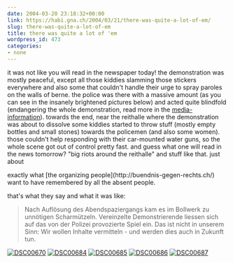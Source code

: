 ```yaml
---
date: 2004-03-20 23:18:32+00:00
link: https://habi.gna.ch/2004/03/21/there-was-quite-a-lot-of-em/
slug: there-was-quite-a-lot-of-em
title: there was quite a lot of 'em
wordpress_id: 473
categories:
- none
---
```


it was not like you will read in the newspaper today!
the demonstration was mostly peaceful, except all those kiddies slamming those stickers everywhere and also some that couldn't handle their urge to spray paroles on the walls of berne.
the police was there with a massive amount (as you can see in the insanely brightened pictures below) and acted quite blindfold (endangering the whole demonstration, read more in the [media-information](http://buendnis-gegen-rechts.ch/Agenda2.htm)). 
towards the end, near the reithalle where the demonstration was about to dissolve some kiddies started to throw stuff (mostly empty bottles and small stones) towards the policemen (and also some women). those couldn't help responding with their car-mounted water guns, so the whole scene got out of control pretty fast.
and guess what one will read in the news tomorrow? "big riots around the reithalle" and stuff like that. just about 

<irony>
exactly what [the organizing people](http://buendnis-gegen-rechts.ch/) want to have remembered by all the absent people.
</irony>

that's what they say and what it was like:

<blockquote>
Nach Auflösung des Abendspaziergangs kam es im Bollwerk zu unnötigen Scharmützeln.
Vereinzelte Demonstrierende liessen sich auf das von der Polizei provozierte Spiel ein.
Das ist nicht in unserem Sinn: Wir wollen Inhalte vermitteln - und werden dies auch in Zukunft tun.
</blockquote>

[![DSC00670](https://habi.gna.ch/blog/images/DSC00670-tm.jpg)](https://habi.gna.ch/blog/images/DSC00670.JPG)
[![DSC00684](https://habi.gna.ch/blog/images/DSC00684-tm.jpg)](https://habi.gna.ch/blog/images/DSC00684.JPG)
[![DSC00685](https://habi.gna.ch/blog/images/DSC00685-tm.jpg)](https://habi.gna.ch/blog/images/DSC00685.JPG)
[![DSC00686](https://habi.gna.ch/blog/images/DSC00686-tm.jpg)](https://habi.gna.ch/blog/images/DSC00686.JPG)
[![DSC00687](https://habi.gna.ch/blog/images/DSC00687-tm.jpg)](https://habi.gna.ch/blog/images/DSC00687.JPG)
